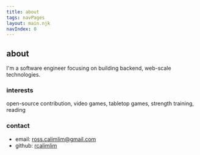 ```yaml
---
title: about
tags: navPages
layout: main.njk
navIndex: 0
---
```


## about

I'm a software engineer focusing on building backend, web-scale technologies.

### interests

open-source contribution, video games, tabletop games, strength training, reading

### contact

- email: <a href="mailto:ross.calimlim@gmail.com">ross.calimlim@gmail.com</a>
- github: [rcalimlim](https://github.com/rcalimlim)

